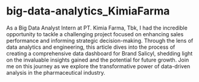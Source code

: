 # big-data-analytics_KimiaFarma

As a Big Data Analyst Intern at PT. Kimia Farma, Tbk, I had the incredible opportunity to tackle a challenging project focused on enhancing sales performance and informing strategic decision-making. Through the lens of data analytics and engineering, this article dives into the process of creating a comprehensive data dashboard for Brand Salicyl, shedding light on the invaluable insights gained and the potential for future growth. Join me on this journey as we explore the transformative power of data-driven analysis in the pharmaceutical industry.
